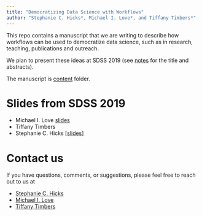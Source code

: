 ```yaml
---
title: "Democratizing Data Science with Workflows"
author: "Stephanie C. Hicks*, Michael I. Love*, and Tiffany Timbers*"
---
```


This repo contains a manuscript that we are writing to describe how 
workflows can be used to democratize data science, such as in 
research, teaching, publications and outreach. 

We plan to present these ideas at SDSS 2019 (see [notes](notes.md)
for the title and abstracts). 

The manuscript is [content](/content) folder. 

# Slides from SDSS 2019

* Michael I. Love [slides](https://bit.ly/lit-prog-workflow)
* Tiffany Timbers 
* Stephanie C. Hicks [[slides](https://speakerdeck.com/stephaniehicks/useful-tools-for-teaching-and-outreach-in-data-science)]

# Contact us

If you have questions, comments, or suggestions, please feel free to 
reach out to us at 

* [Stephanie C. Hicks](https://github.com/stephaniehicks)
* [Michael I. Love](https://github.com/mikelove)
* [Tiffany Timbers](https://github.com/ttimbers)
